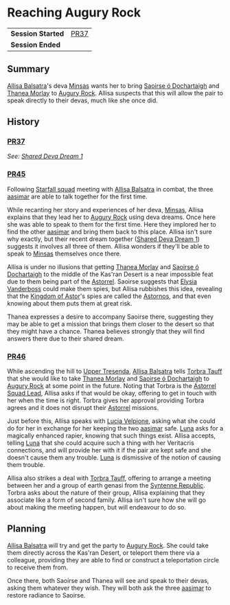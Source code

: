 # Reaching Augury Rock

|||
| --- | --- |
| **Session Started** | [PR37](../sessions/PR37.md) | storyline.2
| **Session Ended** | |

## Summary

[Allisa Balsatra](../characters/allisa-balsatra.md)'s deva [Minsas](../characters/minsas.md) wants her to bring [Saoirse ó Dochartaigh](../characters/saoirse-o-dochartaigh.md) and [Thanea Morlay](../characters/thanea-morlay.md) to [Augury Rock](../places/structures/augury-rock.md). Allisa suspects that this will allow the pair to speak directly to their devas, much like she once did.

## History

### [PR37](../sessions/PR37.md)

*See: [Shared Deva Dream 1](../dreams/deva-shared-1.md)*

### [PR45](../sessions/PR45.md)

Following [Starfall squad](../organisations/government/astorrel/squads/starfall-squad.md) meeting with [Allisa Balsatra](../characters/allisa-balsatra.md) in combat, the three [aasimar](../lineages/aasimar.md) are able to talk together for the first time.

While recanting her story and experiences of her deva, [Minsas](../characters/minsas.md), Allisa explains that they lead her to [Augury Rock](../places/structures/augury-rock.md) using deva dreams. Once here she was able to speak to them for the first time. Here they implored her to find the other [aasimar](../lineages/aasimar.md) and bring them back to this place. Allisa isn't sure why exactly, but their recent dream together ([Shared Deva Dream 1](../dreams/deva-shared-1.md)) suggests it involves all three of them. Allisa wonders if they'll be able to speak to [Minsas](../characters/minsas.md) themselves once there.

Allisa is under no illusions that getting [Thanea Morlay](../characters/thanea-morlay.md) and [Saoirse ó Dochartaigh](../characters/saoirse-o-dochartaigh.md) to the middle of the Kas'ran Desert is a near impossible feat due to them being part of the [Astorrel](../organisations/government/astorrel/astorrel.md). Saoirse suggests that [Elysia Vanderboss](../characters/elysia-vanderboss.md) could make them spies, but Allisa rubbishes this idea, revealing that the [Kingdom of Astor](../civilisations/kingdom-of-astor/kingdom-of-astor.md)'s spies are called the [Astornos](../organisations/government/astornos.md), and that even knowing about them puts them at great risk.

Thanea expresses a desire to accompany Saoirse there, suggesting they may be able to get a mission that brings them closer to the desert so that they might have a chance. Thanea believes strongly that they will find answers there due to their shared dream.

### [PR46](../sessions/PR46.md)

While ascending the hill to [Upper Tresenda](../places/plains-valleys/upper-tresenda.md), [Allisa Balsatra](../characters/allisa-balsatra.md) tells [Torbra Tauff](../characters/torbra-tauff.md) that she would like to take [Thanea Morlay](../characters/thanea-morlay.md) and [Saoirse ó Dochartaigh](../characters/saoirse-o-dochartaigh.md) to [Augury Rock](../places/structures/augury-rock.md) at some point in the future. Noting that Torbra is the [Astorrel Squad Lead](../organisations/government/astorrel/ranks/astorrel-squad-lead.md), Allisa asks if that would be okay, offering to get in touch with her when the time is right. Torbra gives her approval providing Torbra agrees and it does not disrupt their [Astorrel](../organisations/government/astorrel/astorrel.md) missions.

Just before this, Allisa speaks with [Lucia Velpione](../characters/lucia-velpione.md), asking what she could do for her in exchange for her keeping the two [aasimar](../lineages/aasimar.md) safe. [Luna](../characters/lucia-velpione.md) asks for a magically enhanced rapier, knowing that such things exist. Allisa accepts, telling [Luna](../characters/lucia-velpione.md) that she could acquire such a thing with her Veritacris connections, and will provide her with it if the pair are kept safe and she doesn't cause them any trouble. [Luna](../characters/lucia-velpione.md) is dismissive of the notion of causing them trouble.

Allisa also strikes a deal with [Torbra Tauff](../characters/torbra-tauff.md), offering to arrange a meeting between her and a group of earth genasi from the [Syntenne Republic](../civilisations/syntenne-republic/syntenne-republic.md). Torbra asks about the nature of their group, Allisa explaining that they associate like a form of second family. Allisa isn't sure how she will go about making the meeting happen, but will endeavour to do so.

## Planning

[Allisa Balsatra](../characters/allisa-balsatra.md) will try and get the party to [Augury Rock](../places/structures/augury-rock.md). She could take them directly across the Kas'ran Desert, or teleport them there via a colleague, providing they are able to find or construct a teleportation circle to receive them from.

Once there, both Saoirse and Thanea will see and speak to their devas, asking them whatever they wish. They will both ask the three [aasimar](../lineages/aasimar.md) to restore radiance to Saoirse.
